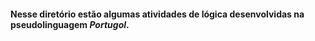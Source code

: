 #### Nesse diretório estão algumas atividades de lógica desenvolvidas na pseudolinguagem *Portugol*.